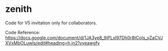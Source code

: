 # zenith
Code for V5 invitation only for collaborators.


Code Reference: https://docs.google.com/document/d/1JA3ye8_9iPLxI97Dh0r8tCoIs_vZaCVJXVxMbOLuwIs/edit#heading=h.jn21yyeawgfy
